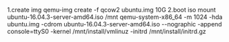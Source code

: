 1.create img
    qemu-img create -f qcow2 ubuntu.img 10G
2.boot iso
    mount ubuntu-16.04.3-server-amd64.iso /mnt
    qemu-system-x86_64 -m 1024 -hda ubuntu.img -cdrom ubuntu-16.04.3-server-amd64.iso --nographic -append console=ttyS0 -kernel /mnt/install/vmlinuz -initrd /mnt/install/initrd.gz 
